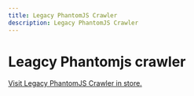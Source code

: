 ```yaml
---
title: Legacy PhantomJS Crawler
description: Legacy PhantomJS Crawler
---
```


# [](#legacy-phantomjs-crawler)Leagcy Phantomjs crawler

[Visit Legacy PhantomJS Crawler in store.](https://apify.com/apify/legacy-phantomjs-crawler)
